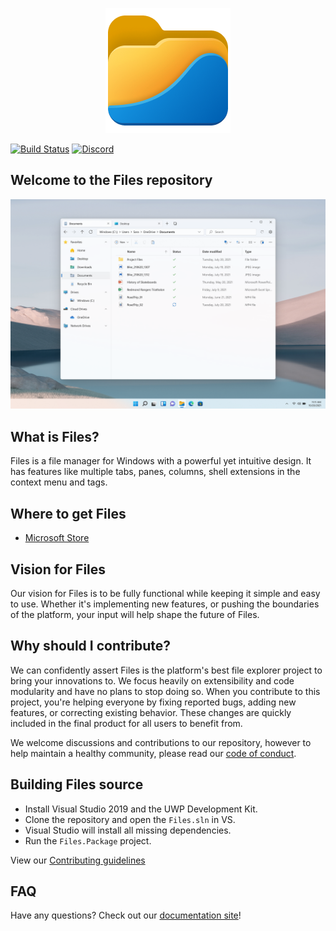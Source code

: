 <p align="center">
  <img src="https://raw.githubusercontent.com/files-community/Files/main/Files/Assets/AppTiles/StoreLogo.scale-400.png" />
</p>

[![Build Status](https://dev.azure.com/lukeblevins150823/Files%20UWP/_apis/build/status/Build%20Pipeline?branchName=main)](https://dev.azure.com/lukeblevins150823/Files%20UWP/_build/latest?definitionId=4&branchName=master)
[![Discord](https://discordapp.com/api/guilds/725513575971684472/widget.png)](https://discord.gg/files)

## Welcome to the Files repository

![Files](Files/Assets/FilesHome.png)

## What is Files?
Files is a file manager for Windows with a powerful yet intuitive design. It has features like multiple tabs, panes, columns, shell extensions in the context menu and tags.

## Where to get Files
- [Microsoft Store](https://www.microsoft.com/store/apps/9NGHP3DX8HDX)

## Vision for Files
Our vision for Files is to be fully functional while keeping it simple and easy to use. Whether it's implementing new features, or pushing the boundaries of the platform, your input will help shape the future of Files.

## Why should I contribute?
We can confidently assert Files is the platform's best file explorer project to bring your innovations to. We focus heavily on extensibility and code modularity and have no plans to stop doing so. When you contribute to this project, you're helping everyone by fixing reported bugs, adding new features, or correcting existing behavior. These changes are quickly included in the final product for all users to benefit from.

We welcome discussions and contributions to our repository, however to help maintain a healthy community, please read our [code of conduct](https://github.com/files-community/Files/blob/main/CODE_OF_CONDUCT.md).

## Building Files source
- Install Visual Studio 2019 and the UWP Development Kit.
- Clone the repository and open the `Files.sln` in VS.
- Visual Studio will install all missing dependencies.
- Run the `Files.Package` project.

View our [Contributing guidelines](https://github.com/files-community/Files/blob/main/.github/CONTRIBUTING.md)

## FAQ
Have any questions? Check out our [documentation site](https://files.community/docs)!
